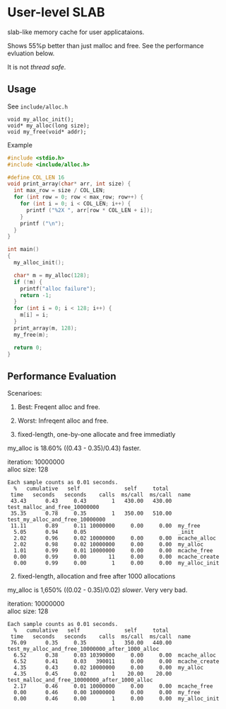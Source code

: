 # User-level SLAB

slab-like memory cache for user applicataions.

Shows 55%p better than just malloc and free. See the performance evluation below.

It is not *thread safe*.

## Usage 

See `include/alloc.h`
```
void my_alloc_init();
void* my_alloc(long size);
void my_free(void* addr);
```

Example

```c
#include <stdio.h>
#include <include/alloc.h>

#define COL_LEN 16
void print_array(char* arr, int size) {
  int max_row = size / COL_LEN;
  for (int row = 0; row < max_row; row++) {
    for (int i = 0; i < COL_LEN; i++) {
      printf ("%2X ", arr[row * COL_LEN + i]);
    }
    printf ("\n");
  }
}

int main()
{
  my_alloc_init();

  char* m = my_alloc(128);
  if (!m) {
    printf("alloc failure");
    return -1;
  }
  for (int i = 0; i < 128; i++) {
    m[i] = i;
  }
  print_array(m, 128);
  my_free(m);

  return 0;
}
```

## Performance Evaluation

Scenarioes:
1) Best: Freqent alloc and free.
2) Worst: Infreqent alloc and free.

1) fixed-length, one-by-one allocate and free immediatly

my_alloc is 18.60% ((0.43 - 0.35)/0.43) faster.   

iteration: 10000000  
alloc size: 128  

```
Each sample counts as 0.01 seconds.
  %   cumulative   self              self     total           
 time   seconds   seconds    calls  ms/call  ms/call  name    
 43.43      0.43     0.43        1   430.00   430.00  test_malloc_and_free_10000000
 35.35      0.78     0.35        1   350.00   510.00  test_my_alloc_and_free_10000000
 11.11      0.89     0.11 10000000     0.00     0.00  my_free
  5.05      0.94     0.05                             _init
  2.02      0.96     0.02 10000000     0.00     0.00  mcache_alloc
  2.02      0.98     0.02 10000000     0.00     0.00  my_alloc
  1.01      0.99     0.01 10000000     0.00     0.00  mcache_free
  0.00      0.99     0.00       11     0.00     0.00  mcache_create
  0.00      0.99     0.00        1     0.00     0.00  my_alloc_init
```

2) fixed-length, allocation and free after 1000 allocations

my_alloc is 1,650% ((0.02 - 0.35)/0.02) *slower*. Very very bad.

iteration: 10000000  
alloc size: 128  

```
Each sample counts as 0.01 seconds.
  %   cumulative   self              self     total           
 time   seconds   seconds    calls  ms/call  ms/call  name    
 76.09      0.35     0.35        1   350.00   440.00  test_my_alloc_and_free_10000000_after_1000_alloc
  6.52      0.38     0.03 10390000     0.00     0.00  mcache_alloc
  6.52      0.41     0.03   390011     0.00     0.00  mcache_create
  4.35      0.43     0.02 10000000     0.00     0.00  my_alloc
  4.35      0.45     0.02        1    20.00    20.00  test_malloc_and_free_10000000_after_1000_alloc
  2.17      0.46     0.01 10000000     0.00     0.00  mcache_free
  0.00      0.46     0.00 10000000     0.00     0.00  my_free
  0.00      0.46     0.00        1     0.00     0.00  my_alloc_init
```

